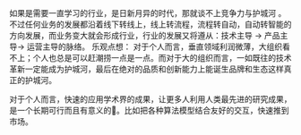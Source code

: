 如果是需要一直学习的行业，是日新月异的时代，那就谈不上竞争力与护城河 。不过任何业务的发展都沿着线下转线上，线上转流程，流程转自动，自动转智能的方向发展，而业务变大就会形成行业，行业的发展又将遵从：技术主导 → 产品主导→ 运营主导的脉络。
乐观点想：
对于个人而言，垂直领域利润微薄，大组织看不上；个人也总是可以赶潮捞一点是一点。而对于大的组织而言，一如既往的技术革新一定能成为护城河，最后在绝对的品质和创新能力上能诞生品牌和生态这样真正的护城河。

对于个人而言，快速的应用学术界的成果，让更多人利用人类最先进的研究成果，是一个长期可行而且有意义的🧭。比如把各种算法模型结合友好的交互，快速推到市场。
